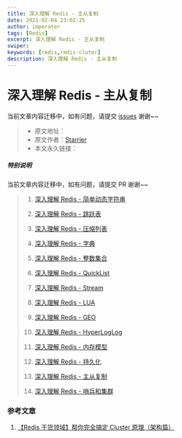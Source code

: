 ```yaml
---
title: 深入理解 Redis - 主从复制
date: 2021-02-04 23:02:25
author: imperater
tags: [Redis]
excerpt: 深入理解 Redis - 主从复制
swiper:
keywords: [redis,redis-cluter]
description: 深入理解 Redis - 主从复制
---
```


# 深入理解 Redis - 主从复制

当前文章内容迁移中，如有问题，请提交 [issues](https://github.com/Starrier/starrier.github.io/issues) 谢谢~~

> * 原文地址：[]()
> * 原文作者：[Starrier](https://starriers.github.com)
> * 本文永久链接：[]()

##### **特别说明**

当前文章内容迁移中，如有问题，请提交 PR 谢谢~~

> 1. [深入理解 Redis - 简单动态字符串]()
> 
> 2. [深入理解 Redis - 跳跃表]()
> 
> 3. [深入理解 Redis - 压缩列表]()
> 
> 4. [深入理解 Redis - 字典]()
> 
> 5. [深入理解 Redis - 整数集合]()
> 
> 6. [深入理解 Redis - QuickList]()
> 
> 7. [深入理解 Redis - Stream]()
> 
> 8. [深入理解 Redis - LUA]()
> 
> 9. [深入理解 Redis - GEO ]()
> 
> 10. [深入理解 Redis - HyperLogLog]()
> 
> 11. [深入理解 Redis - 内存模型]()
> 
> 12. [深入理解 Redis - 持久化]()
> 
> 13. [深入理解 Redis - 主从复制]()
> 
> 14. [深入理解 Redis - 哨兵和集群]()



### 参考文章

1. [【Redis 干货领域】帮你完全搞定 Cluster 原理（架构篇）](https://xie.infoq.cn/article/843e1968b57d597c1149dda00)
